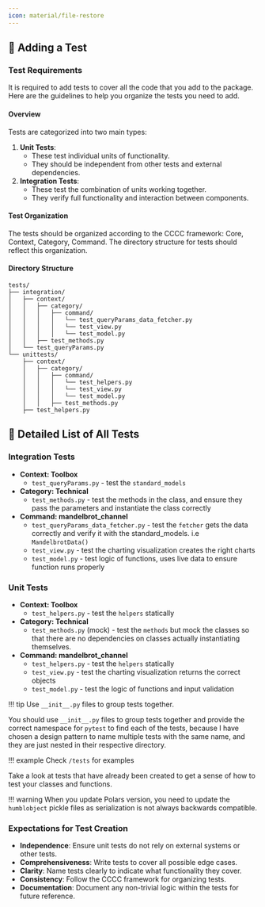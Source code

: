 ```yaml
---
icon: material/file-restore
---
```


## 🧪 Adding a Test

### Test Requirements
It is required to add tests to cover all the code that you add to the package. Here are the
guidelines to help you organize the tests you need to add.

#### Overview
Tests are categorized into two main types:
1. **Unit Tests**:
   - These test individual units of functionality.
   - They should be independent from other tests and external dependencies.
2. **Integration Tests**:
   - These test the combination of units working together.
   - They verify full functionality and interaction between components.

#### Test Organization
The tests should be organized according to the CCCC framework: Core, Context, Category, Command. The directory structure for tests should reflect this organization.

#### Directory Structure

```
tests/
├── integration/
│   ├── context/
│   │   ├── category/
│   │   │   ├── command/
│   │   │   │   └── test_queryParams_data_fetcher.py
│   │   │   │   └── test_view.py
│   │   │   │   └── test_model.py
│   │   ├── test_methods.py
│   └── test_queryParams.py
└── unittests/
    ├── context/
    │   ├── category/
    │   │   ├── command/
    │   │   │   └── test_helpers.py
    │   │   │   └── test_view.py
    │   │   │   └── test_model.py
    │   │   ├── test_methods.py
    ├── test_helpers.py
```

## 📝 Detailed List of All Tests
### Integration Tests
- **Context: Toolbox**
    - `test_queryParams.py` - test the `standard_models`
- **Category: Technical**
    - `test_methods.py` - test the methods in the class, and ensure they pass the parameters and instantiate the class correctly
- **Command: mandelbrot_channel**
    - `test_queryParams_data_fetcher.py` - test the `fetcher` gets the data correctly and verify it with the standard_models. i.e `MandelbrotData()`
    - `test_view.py` - test the charting visualization creates the right charts
    - `test_model.py` - test logic of functions, uses live data to ensure function runs properly
### Unit Tests
- **Context: Toolbox**
    - `test_helpers.py` - test the `helpers` statically
- **Category: Technical**
    - `test_methods.py` (mock) - test the `methods` but mock the classes so that there are no dependencies on classes actually instantiating themselves.
- **Command: mandelbrot_channel**
    - `test_helpers.py` - test the `helpers` statically
    - `test_view.py` - test the charting visualization returns the correct objects
    - `test_model.py` - test the logic of functions and input validation

!!! tip Use `__init__.py` files to group tests together.

You should use `__init__.py` files to group tests together and provide the correct namespace for `pytest` to find each of the tests, because I have chosen a design pattern to name multiple tests with the same name, and they are just nested in their respective directory.

!!! example Check `/tests` for examples

Take a look at tests that have already been created to get a sense of how to test your classes and functions.

!!! warning When you update Polars version, you need to update the `humblobject` pickle files as serialization is not always backwards compatible.

### Expectations for Test Creation
- **Independence**: Ensure unit tests do not rely on external systems or other tests.
- **Comprehensiveness**: Write tests to cover all possible edge cases.
- **Clarity**: Name tests clearly to indicate what functionality they cover.
- **Consistency**: Follow the CCCC framework for organizing tests.
- **Documentation**: Document any non-trivial logic within the tests for future reference.


